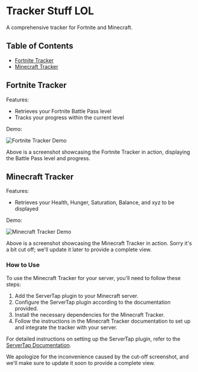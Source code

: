 # Tracker Stuff LOL

A comprehensive tracker for Fortnite and Minecraft.

## Table of Contents
- [Fortnite Tracker](#fortnite-tracker)
- [Minecraft Tracker](#minecraft-tracker)

## Fortnite Tracker
Features:
- Retrieves your Fortnite Battle Pass level
- Tracks your progress within the current level

Demo:

![Fortnite Tracker Demo](https://cdn.discordapp.com/attachments/1106854991945289758/1125756283518206093/image.png)

Above is a screenshot showcasing the Fortnite Tracker in action, displaying the Battle Pass level and progress.

## Minecraft Tracker
Features:
- Retrieves your Health, Hunger, Saturation, Balance, and xyz to be displayed

Demo:

![Minecraft Tracker Demo](https://cdn.discordapp.com/attachments/1106854991945289758/1125756108695412807/image.png)

Above is a screenshot showcasing the Minecraft Tracker in action. Sorry it's a bit cut off; we'll update it later to provide a complete view.

### How to Use
To use the Minecraft Tracker for your server, you'll need to follow these steps:

1. Add the ServerTap plugin to your Minecraft server.
2. Configure the ServerTap plugin according to the documentation provided.
3. Install the necessary dependencies for the Minecraft Tracker.
4. Follow the instructions in the Minecraft Tracker documentation to set up and integrate the tracker with your server.

For detailed instructions on setting up the ServerTap plugin, refer to the [ServerTap Documentation](https://servertap.io/).

We apologize for the inconvenience caused by the cut-off screenshot, and we'll make sure to update it soon to provide a complete view.

